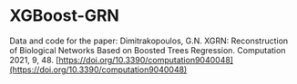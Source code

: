# XGBoost-GRN
Data and code for the paper: 
Dimitrakopoulos, G.N. XGRN: Reconstruction of Biological Networks Based on Boosted Trees Regression. Computation 2021, 9, 48. [https://doi.org/10.3390/computation9040048](https://doi.org/10.3390/computation9040048)
